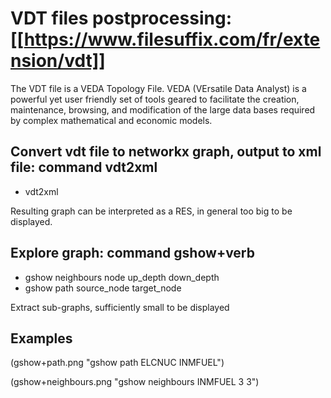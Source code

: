 # VDT files postprocessing: [[https://www.filesuffix.com/fr/extension/vdt]]

The VDT file is a VEDA Topology File. VEDA (VErsatile Data Analyst) is a powerful yet user friendly set of tools geared to facilitate the creation, maintenance, browsing, and modification of the large data bases required by complex mathematical and economic models. 

## Convert vdt file to networkx graph, output to xml file:  command vdt2xml
 - vdt2xml  <vdt file>  <xml file>
 
Resulting graph can be interpreted as a RES, in general too big to be displayed.

## Explore graph: command gshow+verb
 - gshow neighbours node up_depth down_depth
 - gshow path source_node target_node
 
Extract sub-graphs, sufficiently small to be displayed

## Examples

(gshow+path.png "gshow path ELCNUC INMFUEL")

(gshow+neighbours.png "gshow neighbours  INMFUEL 3 3")
